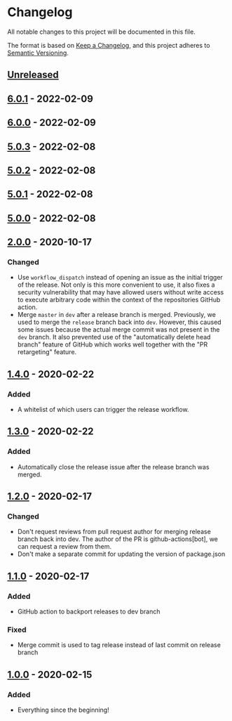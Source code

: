# Changelog

All notable changes to this project will be documented in this file.

The format is based on [Keep a Changelog](https://keepachangelog.com/en/1.0.0/),
and this project adheres to [Semantic Versioning](https://semver.org/spec/v2.0.0.html).

## [Unreleased]

## [6.0.1] - 2022-02-09

## [6.0.0] - 2022-02-09

## [5.0.3] - 2022-02-08

## [5.0.2] - 2022-02-08

## [5.0.1] - 2022-02-08

## [5.0.0] - 2022-02-08

## [2.0.0] - 2020-10-17

### Changed

-   Use `workflow_dispatch` instead of opening an issue as the initial trigger of the release.
    Not only is this more convenient to use, it also fixes a security vulnerability that may have allowed users without write access to execute arbitrary code within the context of the repositories GitHub action.
-   Merge `master` in `dev` after a release branch is merged.
    Previously, we used to merge the `release` branch back into `dev`.
    However, this caused some issues because the actual merge commit was not present in the `dev` branch.
    It also prevented use of the "automatically delete head branch" feature of GitHub which works well together with the "PR retargeting" feature.

## [1.4.0] - 2020-02-22

### Added

-   A whitelist of which users can trigger the release workflow.

## [1.3.0] - 2020-02-22

### Added

-   Automatically close the release issue after the release branch was merged.

## [1.2.0] - 2020-02-17

### Changed

-   Don't request reviews from pull request author for merging release branch back into dev.
    The author of the PR is github-actions[bot], we can request a review from them.
-   Don't make a separate commit for updating the version of package.json

## [1.1.0] - 2020-02-17

### Added

-   GitHub action to backport releases to dev branch

### Fixed

-   Merge commit is used to tag release instead of last commit on release branch

## [1.0.0] - 2020-02-15

### Added

-   Everything since the beginning!

[Unreleased]: https://github.com/majid-vultara/cypress-test/compare/6.0.1...HEAD

[6.0.1]: https://github.com/majid-vultara/cypress-test/compare/6.0.0...6.0.1

[6.0.0]: https://github.com/majid-vultara/cypress-test/compare/5.0.3...6.0.0

[5.0.5]: https://github.com/majid-vultara/cypress-test/compare/5.0.4...5.0.5

[5.0.4]: https://github.com/majid-vultara/cypress-test/compare/5.0.3...5.0.4

[5.0.3]: https://github.com/majid-vultara/cypress-test/compare/2.0.0...5.0.3

[Unreleased]: https://github.com/majid-vultara/cypress-test/compare/5.0.2...HEAD

[5.0.2]: https://github.com/majid-vultara/cypress-test/compare/2.0.0...5.0.2

[Unreleased]: https://github.com/majid-vultara/cypress-test/compare/5.0.1...HEAD

[5.0.1]: https://github.com/majid-vultara/cypress-test/compare/5.0.0...5.0.1

[5.0.0]: https://github.com/majid-vultara/cypress-test/compare/2.0.0...5.0.0

[2.0.0]: https://github.com/thomaseizinger/github-action-gitflow-release-workflow/compare/1.4.0...2.0.0

[1.4.0]: https://github.com/thomaseizinger/github-action-gitflow-release-workflow/compare/1.3.0...1.4.0

[1.3.0]: https://github.com/thomaseizinger/github-action-gitflow-release-workflow/compare/1.2.0...1.3.0

[1.2.0]: https://github.com/thomaseizinger/github-action-gitflow-release-workflow/compare/1.1.0...1.2.0

[1.1.0]: https://github.com/thomaseizinger/github-action-gitflow-release-workflow/compare/1.0.0...1.1.0

[1.0.0]: https://github.com/thomaseizinger/github-action-gitflow-release-workflow/compare/794c3ba521cae6b168def8bdbfe1aa6a2c285257...1.0.0
